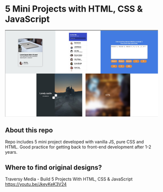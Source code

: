 # 5 Mini Projects with HTML, CSS & JavaScript

![Design preview for projects](5-mini-project.jpg)

## About this repo

Repo includes 5 mini project developed with vanilla JS, pure CSS and HTML. Good practice for getting back to front-end development after 1-2 years.

## Where to find original designs?

Traversy Media - Build 5 Projects With HTML, CSS & JavaScript
https://youtu.be/JkeyKeK3V24
